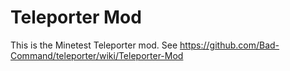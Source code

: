 Teleporter Mod
==============

This is the Minetest Teleporter mod.  See https://github.com/Bad-Command/teleporter/wiki/Teleporter-Mod